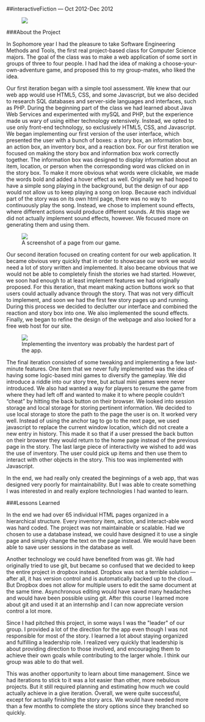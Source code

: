 ##interactiveFiction &mdash; Oct 2012-Dec 2012

<figure class="full">
<img src="resources/intfic/images/Home.png">
</figure>

###About the Project

In Sophomore year I had the pleasure to take Software Engineering Methods and Tools, the first real project-based class for Computer Science majors. The goal of the class was to make a web application of some sort in groups of three to four people. I had had the idea of making a choose-your-own-adventure game, and proposed this to my group-mates, who liked the idea.

Our first iteration began with a simple tool assessment. We knew that our web app would use HTML5, CSS, and some Javascript, but we also decided to research SQL databases and server-side languages and interfaces, such as PHP. During the beginning part of the class we had learned about Java Web Services and experimented with mySQL and PHP, but the experience made us wary of using either technology extensively. Instead, we opted to use only front-end technology, so exclusively HTML5, CSS, and Javascript. We began implementing our first version of the user interface, which presented the user with a bunch of boxes: a story box, an information box, an action box, an inventory box, and a reaction box. For our first iteration we focused on making the story box and information box work correctly together. The information box was designed to display information about an item, location, or person when the corresponding word was clicked on in the story box. To make it more obvious what words were clickable, we made the words bold and added a hover effect as well. Originally we had hoped to have a simple song playing in the background, but the design of our app would not allow us to keep playing a song on loop. Because each individual part of the story was on its own html page, there was no way to continuously play the song. Instead, we chose to implement sound effects, where different actions would produce different sounds. At this stage we did not actually implement sound effects, however. We focused more on generating them and using them.

<figure class="left small">
<img src="resources/intfic/images/screen.png">
<figcaption>A screenshot of a page from our game.</figcaption>
</figure>

Our second iteration focused on creating content for our web application. It became obvious very quickly that in order to showcase our work we would need a lot of story written and implemented. It also became obvious that we would not be able to completely finish the stories we had started. However, we soon had enough to at least implement features we had originally proposed. For this iteration, that meant making action buttons work so that users could actually advance through the story. That was not very difficult to implement, and soon we had the first few story pages up and running. During this process we decided to declutter our interface and combined the reaction and story box into one. We also implemented the sound effects. Finally, we began to refine the design of the webpage and also looked for a free web host for our site.

<figure class="right">
<img src="resources/intfic/images/inventory.png">
<figcaption>Implementing the inventory was probably the hardest part of the app.</figcaption>
</figure>

The final iteration consisted of some tweaking and implementing a few last-minute features. One item that we never fully implemented was the idea of having some logic-based mini games to diversify the gameplay. We did introduce a riddle into our story tree, but actual mini games were never introduced. We also had wanted a way for players to resume the game from where they had left off and wanted to make it to where people couldn&rsquo;t &ldquo;cheat&rdquo; by hitting the back button on their browser. We looked into session storage and local storage for storing pertinent information. We decided to use local storage to store the path to the page the user is on. It worked very well. Instead of using the anchor tag to go to the next page, we used javascript to replace the current window location, which did not create a new entry in history. This made it so that if a user pressed the back button on their browser they would return to the home page instead of the previous page in the story. The last large piece of interactivity we wished to add was the use of inventory. The user could pick up items and then use them to interact with other objects in the story. This too was implemented with Javascript.

In the end, we had really only created the beginnings of a web app, that was designed very poorly for maintainability. But I was able to create something I was interested in and really explore technologies I had wanted to learn.

###Lessons Learned

In the end we had over 65 individual HTML pages organized in a hierarchical structure. Every inventory item, action, and interact-able word was hard coded. The project was not maintainable or scalable. Had we chosen to use a database instead, we could have designed it to use a single page and simply change the text on the page instead. We would have been able to save user sessions in the database as well. 

Another technology we could have benefited from was git. We had originally tried to use git, but became so confused that we decided to keep the entire project in dropbox instead. Dropbox was not a terrible solution &mdash; after all, it has version control and is automatically backed up to the cloud. But Dropbox does not allow for multiple users to edit the same document at the same time. Asynchronous editing would have saved many headaches and would have been possible using git. After this course I learned more about git and used it at an internship and I can now appreciate version control a lot more.

Since I had pitched this project, in some ways I was the "leader" of our group. I provided a lot of the direction for the app even though I was not responsible for most of the story. I learned a lot about staying organized and fulfilling a leadership role. I realized very quickly that leadership is about providing direction to those involved, and encouraging them to achieve their own goals while contributing to the larger whole. I think our group was able to do that well.

This was another opportunity to learn about time management. Since we had iterations to stick to it was a lot easier than other, more nebulous projects. But it still required planning and estimating how much we could actually achieve in a give iteration. Overall, we were quite successful, except for actually finishing the story arcs. We would have needed more than a few months to complete the story options since they branched so quickly.